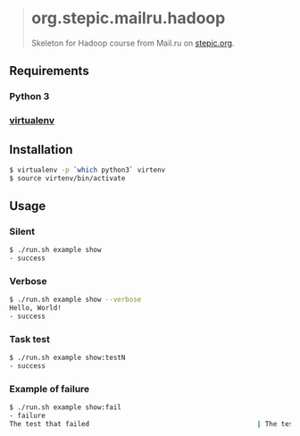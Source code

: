 > # org.stepic.mailru.hadoop
>
> Skeleton for Hadoop course from Mail.ru on
> [stepic.org](http://bit.ly/stepic-hadoop).

## Requirements

### Python 3

### [virtualenv](https://virtualenv.pypa.io/en/stable/installation.html)

## Installation

```bash
$ virtualenv -p `which python3` virtenv
$ source virtenv/bin/activate
```

## Usage

### Silent

```bash
$ ./run.sh example show
- success
```

### Verbose

```bash
$ ./run.sh example show --verbose
Hello, World!
- success
```

### Task test

```bash
$ ./run.sh example show:testN
- success
```

### Example of failure

```bash
$ ./run.sh example show:fail
- failure
The test that failed                                          | The test that checked
```
